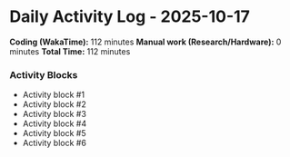 # Daily Activity Log - 2025-10-17

**Coding (WakaTime):** 112 minutes
**Manual work (Research/Hardware):** 0 minutes
**Total Time:** 112 minutes

### Activity Blocks
- Activity block #1
- Activity block #2
- Activity block #3
- Activity block #4
- Activity block #5
- Activity block #6
